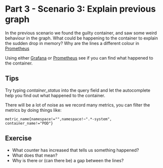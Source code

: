 # Part 3 - Scenario 3: Explain previous graph

In the previous scenario we found the guilty container, and saw some weird behaviour in the graph. What could be happening to the container to explain the sudden drop in memory? Why are the lines a different colour in [Prometheus](http://metrics.workshop.devops.beekeeper.rocks) 

Using either [Grafana](http://graphs.workshop.devops.beekeeper.rocks) or [Prometheus](http://metrics.workshop.devops.beekeeper.rocks) see if you can find what happened to the container.


## Tips
Try typing _container_status_ into the query field and let the autocomplete help you find out what happened to the container.

There will be a lot of noise as we record many metrics, you can filter the metrics by doing things like:
    
    
    metric_name{namespace!="",namespace!~".*-system", container_name!="POD"}


## Exercise

- What counter has increased that tells us something happened?
- What does that mean?
- Why is there or (can there be) a gap between the lines?
